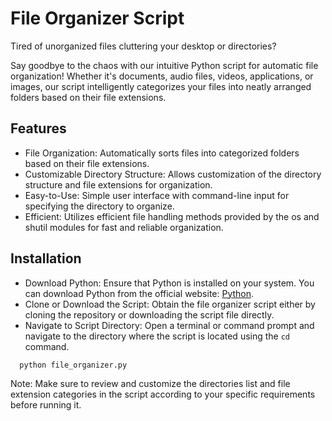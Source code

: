 
# File Organizer Script

Tired of unorganized files cluttering your desktop or directories? 

Say goodbye to the chaos with our intuitive Python script for automatic file organization! Whether it's documents, audio files, videos, applications, or images, our script intelligently categorizes your files into neatly arranged folders based on their file extensions.




## Features

- File Organization: Automatically sorts files into categorized folders based on their file extensions.
- Customizable Directory Structure: Allows customization of the directory structure and file extensions for organization.
- Easy-to-Use: Simple user interface with command-line input for specifying the directory to organize.
- Efficient: Utilizes efficient file handling methods provided by the os and shutil modules for fast and reliable organization.

## Installation

- Download Python: Ensure that Python is installed on your system. You can download Python from the official website: [Python](Python.org).
- Clone or Download the Script: Obtain the file organizer script either by cloning the repository or downloading the script file directly.
- Navigate to Script Directory: Open a terminal or command prompt and navigate to the directory where the script is located using the `cd` command.


```bash
  python file_organizer.py
```

Note: Make sure to review and customize the directories list and file extension categories in the script according to your specific requirements before running it.






